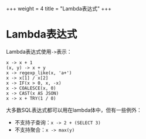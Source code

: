 +++
weight = 4
title = "Lambda表达式"
+++

# Lambda表达式

Lambda表达式使用`->`表示：

    x -> x + 1
    (x, y) -> x + y
    x -> regexp_like(x, 'a+')
    x -> x[1] / x[2]
    x -> IF(x > 0, x, -x)
    x -> COALESCE(x, 0)
    x -> CAST(x AS JSON)
    x -> x + TRY(1 / 0)

大多数SQL表达式都可以用在lambda体中，但有一些例外：

- 不支持子查询：`x -> 2 + (SELECT 3)`
- 不支持聚合：`x -> max(y)`